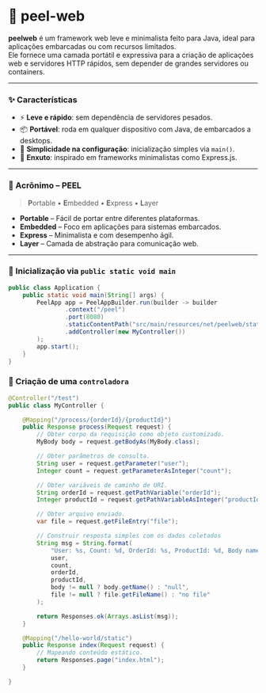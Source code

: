 # 🍎 peel-web

**peelweb** é um framework web leve e minimalista feito para Java, ideal para aplicações embarcadas ou com recursos limitados.  
Ele fornece uma camada portátil e expressiva para a criação de aplicações web e servidores HTTP rápidos, sem depender de grandes servidores ou containers.

---

### ✨ Características

- ⚡ **Leve e rápido**: sem dependência de servidores pesados.
- 📦 **Portável**: roda em qualquer dispositivo com Java, de embarcados a desktops.
- 🔌 **Simplicidade na configuração**: inicialização simples via `main()`.
- 🎯 **Enxuto**: inspirado em frameworks minimalistas como Express.js.

---

### 🧠 Acrônimo – PEEL

> **P**ortable • **E**mbedded • **E**xpress • **L**ayer

- **Portable** – Fácil de portar entre diferentes plataformas.
- **Embedded** – Foco em aplicações para sistemas embarcados.
- **Express** – Minimalista e com desempenho ágil.
- **Layer** – Camada de abstração para comunicação web.

---

### 🚀 Inicialização via `public static void main`

```java
public class Application {
    public static void main(String[] args) {
        PeelApp app = PeelAppBuilder.run(builder -> builder
                .context("/peel")
                .port(8080)
                .staticContentPath("src/main/resources/net/peelweb/static")
                .addController(new MyController())
        );
        app.start();
    }
}
```

### 🚀 Criação de uma `controladora`

```java
@Controller("/test")
public class MyController {

    @Mapping("/process/{orderId}/{productId}")
    public Response process(Request request) {
        // Obter corpo da requisição como objeto customizado.
        MyBody body = request.getBodyAs(MyBody.class);

        // Obter parâmetros de consulta.
        String user = request.getParameter("user");
        Integer count = request.getParameterAsInteger("count");

        // Obter variáveis de caminho de URI.
        String orderId = request.getPathVariable("orderId");
        Integer productId = request.getPathVariableAsInteger("productId");

        // Obter arquivo enviado.
        var file = request.getFileEntry("file");

        // Construir resposta simples com os dados coletados
        String msg = String.format(
            "User: %s, Count: %d, OrderId: %s, ProductId: %d, Body name: %s, File name: %s",
            user,
            count,
            orderId,
            productId,
            body != null ? body.getName() : "null",
            file != null ? file.getFileName() : "no file"
        );

        return Responses.ok(Arrays.asList(msg));
    }

    @Mapping("/hello-world/static")
    public Response index(Request request) {
        // Mapeando conteúdo estático.
        return Responses.page("index.html");
    }

}
```
